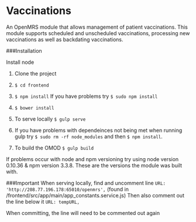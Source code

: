 # Vaccinations
An OpenMRS module that allows management of patient vaccinations.
This module supports scheduled and unscheduled vaccinations, processing new vaccinations as well as backdating vaccinations.

###Installation

Install node
1. Clone the project

2. ```$ cd frontend```
 
3. ```$ npm install``` If you have problems try  ```$ sudo npm install```

4. ```$ bower install```

5. To serve locally ```$ gulp serve```

6. If you have problems with dependeinces not being met when running gulp try ```$ sudo rm -rf node_modules``` and then ```$ npm install```.

7. To build the OMOD ```$ gulp build```

If problems occur with node and npm versioning try using node version 0.10.36 & npm version 3.3.8. These are the versions the module was built with.

###Important
When serving locally, find and uncomment line ```URL: 'http://208.77.196.178:65010/openmrs',``` (found in /frontend/src/app/main/app_constants.service.js)
Then also comment out the line below it ```URL: tempURL,```    

When committing, the line will need to be commented out again
